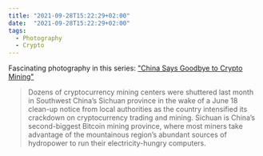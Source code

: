 ```yaml
---
title: "2021-09-28T15:22:29+02:00"
date:  "2021-09-28T15:22:29+02:00"
tags:
  - Photography
  - Crypto
---
```


Fascinating photography in this series: ["China Says Goodbye to Crypto Mining"](http://web.archive.org/web/20210713115023/https://www.caixinglobal.com/2021-07-13/gallery-china-says-goodbye-to-crypto-mining-101739740.html)

> Dozens of cryptocurrency mining centers were shuttered last month in Southwest China’s Sichuan province in the wake of a June 18 clean-up notice from local authorities as the country intensified its crackdown on cryptocurrency trading and mining. Sichuan is China’s second-biggest Bitcoin mining province, where most miners take advantage of the mountainous region’s abundant sources of hydropower to run their electricity-hungry computers.
